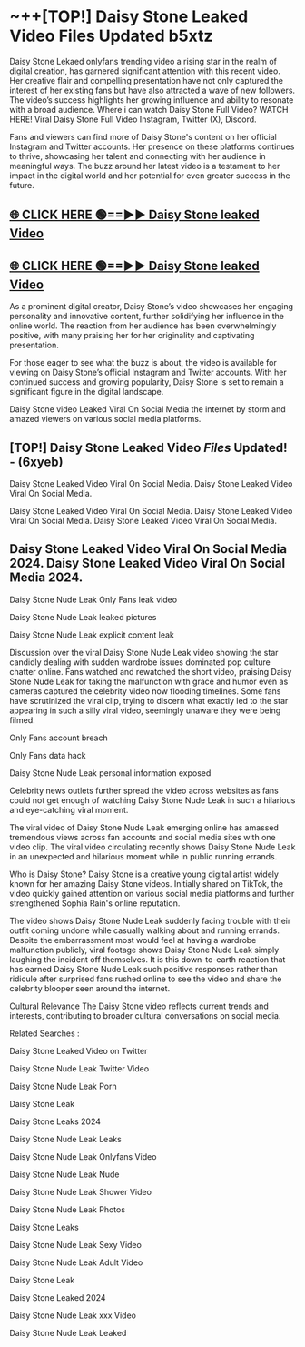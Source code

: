 # ~++[TOP!] Daisy Stone Leaked Video Files Updated b5xtz

 Daisy Stone Lekaed onlyfans trending video a rising star in the realm of digital creation, has garnered significant attention with this recent video. Her creative flair and compelling presentation have not only captured the interest of her existing fans but have also attracted a wave of new followers. The video’s success highlights her growing influence and ability to resonate with a broad audience.
Where i can watch  Daisy Stone Full Video? WATCH HERE! Viral  Daisy Stone Full Video Instagram, Twitter (X), Discord.


Fans and viewers can find more of  Daisy Stone's content on her official Instagram and Twitter accounts. Her presence on these platforms continues to thrive, showcasing her talent and connecting with her audience in meaningful ways. The buzz around her latest video is a testament to her impact in the digital world and her potential for even greater success in the future.


## [🌐 CLICK HERE 🟢==►►  Daisy Stone leaked Video ](https://onlyclips.site?title=Daisy_Stone&ref=git)

## [🌐 CLICK HERE 🟢==►►  Daisy Stone leaked Video ](https://onlyclips.site?title=Daisy_Stone&ref=git)


As a prominent digital creator,  Daisy Stone’s video showcases her engaging personality and innovative content, further solidifying her influence in the online world. The reaction from her audience has been overwhelmingly positive, with many praising her for her originality and captivating presentation.

For those eager to see what the buzz is about, the video is available for viewing on  Daisy Stone’s official Instagram and Twitter accounts. With her continued success and growing popularity,  Daisy Stone is set to remain a significant figure in the digital landscape.


  Daisy Stone video Leaked Viral On Social Media the internet by storm and amazed viewers on various social media platforms.


## [TOP!]  Daisy Stone Leaked Video *Files* Updated! - (6xyeb) 

 Daisy Stone Leaked Video Viral On Social Media. Daisy Stone Leaked Video Viral On Social Media.

 Daisy Stone Leaked Video Viral On Social Media. Daisy Stone Leaked Video Viral On Social Media. Daisy Stone Leaked Video Viral On Social Media.


##  Daisy Stone Leaked Video Viral On Social Media 2024. Daisy Stone Leaked Video Viral On Social Media 2024.
 Daisy Stone Nude Leak Only Fans leak video

 Daisy Stone Nude Leak leaked pictures

 Daisy Stone Nude Leak explicit content leak

Discussion over the viral  Daisy Stone Nude Leak video showing the star candidly dealing with sudden wardrobe issues dominated pop culture chatter online. Fans watched and rewatched the short video, praising  Daisy Stone Nude Leak for taking the malfunction with grace and humor even as cameras captured the celebrity video now flooding timelines. Some fans have scrutinized the viral clip, trying to discern what exactly led to the star appearing in such a silly viral video, seemingly unaware they were being filmed.


Only Fans account breach

Only Fans data hack

 Daisy Stone Nude Leak personal information exposed

Celebrity news outlets further spread the video across websites as fans could not get enough of watching  Daisy Stone Nude Leak in such a hilarious and eye-catching viral moment.


The viral video of  Daisy Stone Nude Leak emerging online has amassed tremendous views across fan accounts and social media sites with one video clip. The viral video circulating recently shows  Daisy Stone Nude Leak in an unexpected and hilarious moment while in public running errands.


Who is  Daisy Stone?  Daisy Stone is a creative young digital artist widely known for her amazing  Daisy Stone videos. Initially shared on TikTok, the video quickly gained attention on various social media platforms and further strengthened Sophia Rain's online reputation.

The video shows  Daisy Stone Nude Leak suddenly facing trouble with their outfit coming undone while casually walking about and running errands. Despite the embarrassment most would feel at having a wardrobe malfunction publicly, viral footage shows  Daisy Stone Nude Leak simply laughing the incident off themselves. It is this down-to-earth reaction that has earned  Daisy Stone Nude Leak such positive responses rather than ridicule after surprised fans rushed online to see the video and share the celebrity blooper seen around the internet.

Cultural Relevance The  Daisy Stone video reflects current trends and interests, contributing to broader cultural conversations on social media.

Related Searches :

 Daisy Stone Leaked Video on Twitter

 Daisy Stone Nude Leak Twitter Video

 Daisy Stone Nude Leak Porn

 Daisy Stone Leak 

 Daisy Stone Leaks 2024

 Daisy Stone Nude Leak Leaks

 Daisy Stone Nude Leak Onlyfans Video

 Daisy Stone Nude Leak Nude

 Daisy Stone Nude Leak Shower Video

 Daisy Stone Nude Leak Photos

 Daisy Stone Leaks

 Daisy Stone Nude Leak Sexy Video

 Daisy Stone Nude Leak Adult Video

 Daisy Stone Leak

 Daisy Stone Leaked 2024

 Daisy Stone Nude Leak xxx Video

 Daisy Stone Nude Leak Leaked